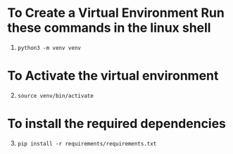 # To Create a Virtual Environment Run these commands in the linux shell
1. `python3 -m venv venv`

# To Activate the virtual environment
2. `source venv/bin/activate`

# To install the required dependencies
3. `pip install -r requirements/requirements.txt`


